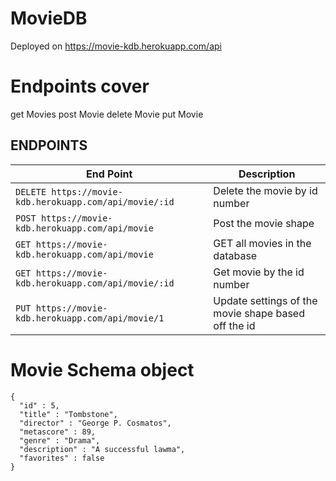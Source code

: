 # MovieDB
Deployed on https://movie-kdb.herokuapp.com/api

# Endpoints cover
get Movies
post Movie
delete Movie
put Movie


<h2>ENDPOINTS</h2>


| End Point | Description |
| --- | --- |
| `DELETE https://movie-kdb.herokuapp.com/api/movie/:id` | Delete the movie by id number | 
| `POST https://movie-kdb.herokuapp.com/api/movie` | Post the movie shape | 
| `GET https://movie-kdb.herokuapp.com/api/movie` | GET all movies in the database |
| `GET https://movie-kdb.herokuapp.com/api/movie/:id` | Get movie by the id number | 
| `PUT https://movie-kdb.herokuapp.com/api/movie/1` | Update settings of the movie shape based off the id |


# Movie Schema object

    {
      "id" : 5,
      "title" : "Tombstone",
      "director" : "George P. Cosmatos",
      "metascore" : 89,
      "genre" : "Drama",
      "description" : "A successful lawma",
      "favorites" : false
    }